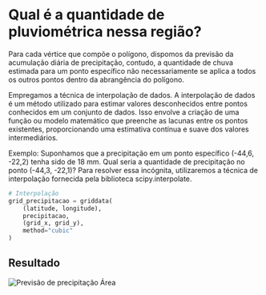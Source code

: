 # Qual é a quantidade de pluviométrica nessa região?
Para cada vértice que compõe o polígono, dispomos da previsão da acumulação diária de precipitação, contudo, a quantidade de chuva estimada para um ponto específico não necessariamente se aplica a todos os outros pontos dentro da abrangência do polígono.

Empregamos a técnica de interpolação de dados. A interpolação de dados é um método utilizado para estimar valores desconhecidos entre pontos conhecidos em um conjunto de dados. Isso envolve a criação de uma função ou modelo matemático que preenche as lacunas entre os pontos existentes, proporcionando uma estimativa contínua e suave dos valores intermediários.

Exemplo:
Suponhamos que a precipitação em um ponto específico (-44,6, -22,2) tenha sido de 18 mm. Qual seria a quantidade de precipitação no ponto (-44,3, -22,1)? Para resolver essa incógnita, utilizaremos a técnica de interpolação fornecida pela biblioteca scipy.interpolate.

```python
# Interpolação
grid_precipitacao = griddata(
    (latitude, longitude), 
    precipitacao, 
    (grid_x, grid_y), 
    method="cubic"
)
```

## Resultado
![Previsão de precipitação Área](/images/interpolação.png)



